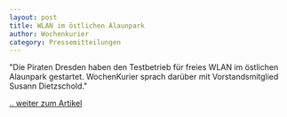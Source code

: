 ```yaml
---
layout: post
title: WLAN im östlichen Alaunpark
author: Wochenkurier
category: Pressemitteilungen
---
```


"Die Piraten Dresden haben den Testbetrieb für freies WLAN im östlichen Alaunpark gestartet. WochenKurier sprach darüber mit Vorstandsmitglied Susann Dietzschold."

[.. weiter zum Artikel](https://www.wochenkurier.info/sachsen/dresden/artikel/neu-wlan-im-oestlichen-alaunpark-8138/)
